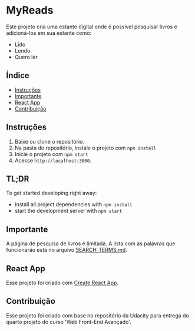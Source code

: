 # MyReads

Este projeto cria uma estante digital onde é possível pesquisar livros e adicioná-los em sua estante como:
* Lido
* Lendo
* Quero ler

## Índice

- [Instruções](#instrucoes)
- [Importante](#importante)
- [React App](#react-app)
- [Contribuição](#contribuicao)


## Instruções

1. Baixe ou clone o repositório.
2. Na pasta do repositório, instale o projeto com `npm install`
3. Inicie o projeto com `npm start`
4. Acesse `http://localhost:3000`.

## TL;DR

To get started developing right away:

* install all project dependencies with `npm install`
* start the development server with `npm start`


## Importante
A página de pesquisa de livros é limitada. A lista com as palavras que funcionarão está no arquivo [SEARCH_TERMS.md](SEARCH_TERMS.md).

## React App

Esse projeto foi criado com [Create React App](https://github.com/facebookincubator/create-react-app).

## Contribuição

Esse projeto foi criado com base no repositório da Udacity para entrega do quarto projeto do curso 'Web Front-End Avançado'.